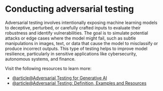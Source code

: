 # Conducting adversarial testing

Adversarial testing involves intentionally exposing machine learning models to deceptive, perturbed, or carefully crafted inputs to evaluate their robustness and identify vulnerabilities. The goal is to simulate potential attacks or edge cases where the model might fail, such as subtle manipulations in images, text, or data that cause the model to misclassify or produce incorrect outputs. This type of testing helps to improve model resilience, particularly in sensitive applications like cybersecurity, autonomous systems, and finance.

Visit the following resources to learn more:

- [@article@Adversarial Testing for Generative AI](https://developers.google.com/machine-learning/resources/adv-testing)
- [@article@Adversarial Testing: Definition, Examples and Resources](https://www.leapwork.com/blog/adversarial-testing)